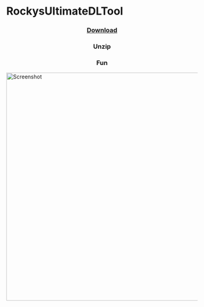 # RockysUltimateDLTool

<h3 align="center"><a href="https://github.com/McHusky/RockysUltimateDLTool/archive/refs/heads/main.zip">Download</a></h3>
<h3 align="center">Unzip</h3>
<h3 align="center">Fun</h3>

<img src="https://blogger.googleusercontent.com/img/b/R29vZ2xl/AVvXsEjKoDLSQFBNSiIXgJ7aJ6bWSYLQBjTTTlseepFPGklJxQZ2xA0Lwx02TkQ84o1k1AkXPKAiDiNOMCIA2fRgU-h8Ohr95gL7wGBsaEr9B5H8LmG1pV4SgqKsNjjBNt9dBKEfbxNwyh3Cql5Qw3RG3ijgPipiXSAgoNKV1A2QBcpQbL2hPCSCwPZgNOQP/s745/rudlt.png" width="600" alt="Screenshot" class="center"/>